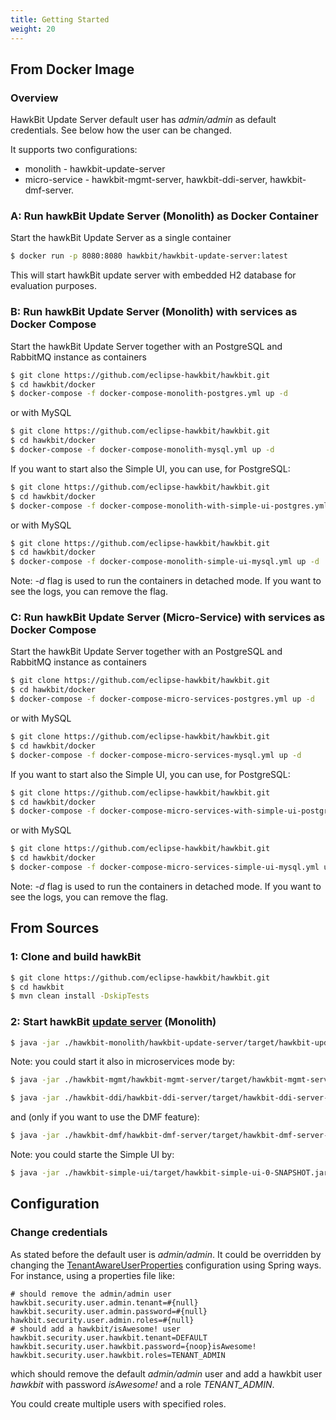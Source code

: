 ```yaml
---
title: Getting Started
weight: 20
---
```


## From Docker Image

### Overview

HawkBit Update Server default user has _admin/admin_ as default credentials. See below how the user can be changed.

It supports two configurations:

* monolith - hawkbit-update-server
* micro-service - hawkbit-mgmt-server, hawkbit-ddi-server, hawkbit-dmf-server.

### A: Run hawkBit Update Server (Monolith) as Docker Container

Start the hawkBit Update Server as a single container

```bash
$ docker run -p 8080:8080 hawkbit/hawkbit-update-server:latest
```
This will start hawkBit update server with embedded H2 database for evaluation purposes.

### B: Run hawkBit Update Server (Monolith) with services as Docker Compose
Start the hawkBit Update Server together with an PostgreSQL and RabbitMQ instance as containers

```bash
$ git clone https://github.com/eclipse-hawkbit/hawkbit.git
$ cd hawkbit/docker
$ docker-compose -f docker-compose-monolith-postgres.yml up -d
```
or with MySQL
```bash
$ git clone https://github.com/eclipse-hawkbit/hawkbit.git
$ cd hawkbit/docker
$ docker-compose -f docker-compose-monolith-mysql.yml up -d
```

If you want to start also the Simple UI, you can use, for PostgreSQL:
```bash
$ git clone https://github.com/eclipse-hawkbit/hawkbit.git
$ cd hawkbit/docker
$ docker-compose -f docker-compose-monolith-with-simple-ui-postgres.yml up -d
```
or with MySQL
```bash
$ git clone https://github.com/eclipse-hawkbit/hawkbit.git
$ cd hawkbit/docker
$ docker-compose -f docker-compose-monolith-simple-ui-mysql.yml up -d
```

Note: _-d_ flag is used to run the containers in detached mode. If you want to see the logs, you can remove the flag.

### C: Run hawkBit Update Server (Micro-Service) with services as Docker Compose
Start the hawkBit Update Server together with an PostgreSQL and RabbitMQ instance as containers

```bash
$ git clone https://github.com/eclipse-hawkbit/hawkbit.git
$ cd hawkbit/docker
$ docker-compose -f docker-compose-micro-services-postgres.yml up -d
```
or with MySQL
```bash
$ git clone https://github.com/eclipse-hawkbit/hawkbit.git
$ cd hawkbit/docker
$ docker-compose -f docker-compose-micro-services-mysql.yml up -d
```

If you want to start also the Simple UI, you can use, for PostgreSQL:
```bash
$ git clone https://github.com/eclipse-hawkbit/hawkbit.git
$ cd hawkbit/docker
$ docker-compose -f docker-compose-micro-services-with-simple-ui-postgres.yml up -d
```
or with MySQL
```bash
$ git clone https://github.com/eclipse-hawkbit/hawkbit.git
$ cd hawkbit/docker
$ docker-compose -f docker-compose-micro-services-simple-ui-mysql.yml up -d
```

Note: _-d_ flag is used to run the containers in detached mode. If you want to see the logs, you can remove the flag.

## From Sources

### 1: Clone and build hawkBit

```sh
$ git clone https://github.com/eclipse-hawkbit/hawkbit.git
$ cd hawkbit
$ mvn clean install -DskipTests
```

### 2: Start hawkBit [update server](https://github.com/eclipse-hawkbit/hawkbit/tree/master/hawkbit-runtime/hawkbit-update-server) (Monolith)

```sh
$ java -jar ./hawkbit-monolith/hawkbit-update-server/target/hawkbit-update-server-0-SNAPSHOT.jar
```

Note: you could start it also in microservices mode by:
```sh
$ java -jar ./hawkbit-mgmt/hawkbit-mgmt-server/target/hawkbit-mgmt-server-0-SNAPSHOT.jar
```
```sh
$ java -jar ./hawkbit-ddi/hawkbit-ddi-server/target/hawkbit-ddi-server-0-SNAPSHOT.jar
```
and (only if you want to use the DMF feature):

```sh
$ java -jar ./hawkbit-dmf/hawkbit-dmf-server/target/hawkbit-dmf-server-0-SNAPSHOT.jar
```

Note: you could starte the Simple UI by:
```sh
$ java -jar ./hawkbit-simple-ui/target/hawkbit-simple-ui-0-SNAPSHOT.jar
```

## Configuration
### Change credentials
As stated before the default user is _admin/admin_. It could be overridden by changing the [TenantAwareUserProperties](https://github.com/eclipse-hawkbit/hawkbit/blob/master/hawkbit-core/src/main/java/org/eclipse/hawkbit/tenancy/TenantAwareUserProperties.java) configuration using Spring ways. For instance, using a properties file like:
```properties 
# should remove the admin/admin user
hawkbit.security.user.admin.tenant=#{null}
hawkbit.security.user.admin.password=#{null}
hawkbit.security.user.admin.roles=#{null}
# should add a hawkbit/isAwesome! user
hawkbit.security.user.hawkbit.tenant=DEFAULT
hawkbit.security.user.hawkbit.password={noop}isAwesome!
hawkbit.security.user.hawkbit.roles=TENANT_ADMIN
```
which should remove the default _admin/admin_ user and add a hawkbit user _hawkbit_ with password _isAwesome!_ and a role _TENANT_ADMIN_. 

You could create multiple users with specified roles.